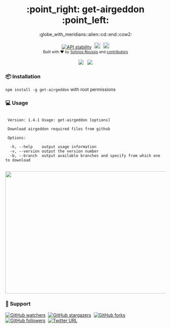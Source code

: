 <h1 align="center">:point_right: get-airgeddon :point_left:</h1>

<div align="center">
  :globe_with_meridians::alien::cd::end::cow2:
</div>

<br />

<div align="center">
  <a href="https://nodejs.org/api/documentation.html#documentation_stability_index"><img src="https://img.shields.io/badge/stability-experimental-orange.svg" alt="API stability"/></a>&nbsp;&nbsp;<a href="https://badge.fury.io/js/get-airgeddon"><img src="https://badge.fury.io/js/get-airgeddon.svg" alt="npm version" height="20"></a>&nbsp;&nbsp;<a href="https://travis-ci.org/xtonousou/get-airgeddon"><img src="https://img.shields.io/travis/xtonousou/get-airgeddon.svg" alt="Travis build" height="20"></a>
</div>

<div align="center">
  <sub>Built with ❤︎ by
  <a href="https://github.com/xtonousou">Sotirios Roussis</a> and
  <a href="https://github.com/xtonousou/get-airgeddon/graphs/contributors">
    contributors
  </a>
</div>

<br />

<div align="center">
  <a href="https://nodei.co/npm/get-airgeddon/"><img src="https://nodei.co/npm/get-airgeddon.png?downloads=true&downloadRank=true&stars=true"></a>&nbsp;&nbsp;&nbsp;<a href="https://nodei.co/npm/get-airgeddon/"><img src="https://nodei.co/npm-dl/get-airgeddon.png?months=9&height=3"></a>
</div>

### :package: Installation

`npm install -g get-airgeddon` with root permissions

### :computer: Usage

```

 Version: 1.4.1 Usage: get-airgeddon [options]

 Download airgeddon required files from github

 Options:

  -h, --help	output usage information
  -v, --version	output the version number
  -b, --branch	output available branches and specify from which one to download
  
```

<a href="https://asciinema.org/a/106864" target="_blank"><img src="https://asciinema.org/a/106864.png" width="888" height="384" /></a>

### :pray: Support

[![GitHub watchers](https://img.shields.io/github/watchers/xtonousou/get-airgeddon.svg?style=social&label=Watch)](https://github.com/xtonousou/get-airgeddon/subscription)&nbsp;&nbsp;[![GitHub stargazers](https://img.shields.io/github/stars/xtonousou/get-airgeddon.svg?style=social&label=Star)](https://github.com/xtonousou/get-airgeddon)&nbsp;&nbsp;[![GitHub forks](https://img.shields.io/github/forks/xtonousou/get-airgeddon.svg?style=social&label=Fork)](https://github.com/xtonousou/get-airgeddon/fork)&nbsp;&nbsp;[![GitHub followers](https://img.shields.io/github/followers/xtonousou.svg?style=social&label=Follow)](https://github.com/xtonousou)&nbsp;&nbsp;[![Twitter URL](https://img.shields.io/twitter/url/http/shields.io.svg?style=social)](https://twitter.com/intent/tweet?text=Download%20airgeddon%27s%20required%20files%20from%20github.%20%20https://github.com/xtonousou/get-airgeddon%20%20https://www.npmjs.com/package/get-airgeddon)

[airgeddon]: https://github.com/v1s1t0r1sh3r3/airgeddon "by v1s1t0r"
